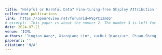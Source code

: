 ```yaml
---
title: "Helpful or Harmful Data? Fine-tuning-free Shapley Attribution for Explaining Language Model Predictions"
collection: publications
link: 'https://openreview.net/forum?id=WSpPC1Jm0p'
# excerpt: 'This paper is about the number 2. The number 3 is left for future work.'
date: 2024-07-21
venue: 'ICML'
authors: 'Jingtan Wang*, Xiaoqiang Lin*, <u>Rui Qiao</u>*, Chuan-Sheng Foo, Bryan Kian Hsiang Low'
paperurl: ''
citation: 'N/A'
---
```


<!-- [Download paper here](https://openreview.net/pdf?id=I2mIxuXA72) -->